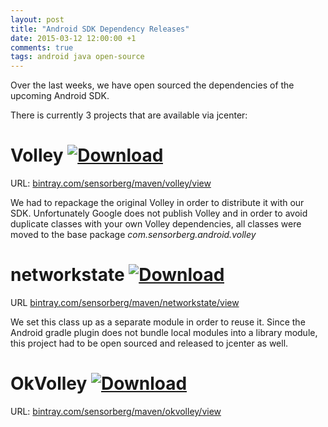 ```yaml
---
layout: post
title: "Android SDK Dependency Releases"
date: 2015-03-12 12:00:00 +1
comments: true
tags: android java open-source
---
```


Over the last weeks, we have open sourced the dependencies of the upcoming Android SDK.

There is currently 3 projects that are available via jcenter:

<!--more-->

# Volley [ ![Download](https://api.bintray.com/packages/sensorberg/maven/volley/images/download.svg) ](https://bintray.com/sensorberg/maven/volley/_latestVersion)
URL: [bintray.com/sensorberg/maven/volley/view](https://bintray.com/sensorberg/maven/volley/view)

We had to repackage the original Volley in order to distribute it with our SDK. Unfortunately Google does not publish Volley and in order to avoid duplicate classes with your own Volley dependencies, all classes were moved to the base package *com.sensorberg.android.volley*

# networkstate [ ![Download](https://api.bintray.com/packages/sensorberg/maven/networkstate/images/download.svg) ](https://bintray.com/sensorberg/maven/networkstate/_latestVersion)
URL [bintray.com/sensorberg/maven/networkstate/view](https://bintray.com/sensorberg/maven/networkstate/view)

We set this class up as a separate module in order to reuse it. Since the Android gradle plugin does not bundle local modules into a library module, this project had to be open sourced and released to jcenter as well.

# OkVolley [ ![Download](https://api.bintray.com/packages/sensorberg/maven/okvolley/images/download.svg) ](https://bintray.com/sensorberg/maven/okvolley/_latestVersion)

URL: [bintray.com/sensorberg/maven/okvolley/view](https://bintray.com/sensorberg/maven/okvolley/view)